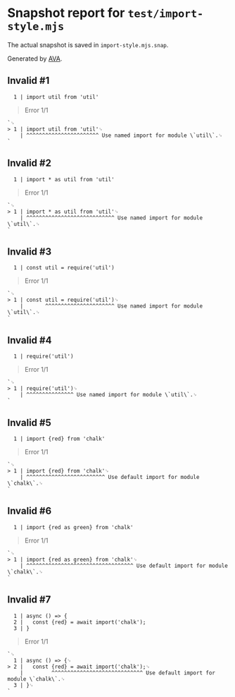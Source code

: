 # Snapshot report for `test/import-style.mjs`

The actual snapshot is saved in `import-style.mjs.snap`.

Generated by [AVA](https://avajs.dev).

## Invalid #1
      1 | import util from 'util'

> Error 1/1

    `␊
    > 1 | import util from 'util'␊
        | ^^^^^^^^^^^^^^^^^^^^^^^ Use named import for module \`util\`.␊
    `

## Invalid #2
      1 | import * as util from 'util'

> Error 1/1

    `␊
    > 1 | import * as util from 'util'␊
        | ^^^^^^^^^^^^^^^^^^^^^^^^^^^^ Use named import for module \`util\`.␊
    `

## Invalid #3
      1 | const util = require('util')

> Error 1/1

    `␊
    > 1 | const util = require('util')␊
        |       ^^^^^^^^^^^^^^^^^^^^^^ Use named import for module \`util\`.␊
    `

## Invalid #4
      1 | require('util')

> Error 1/1

    `␊
    > 1 | require('util')␊
        | ^^^^^^^^^^^^^^^ Use named import for module \`util\`.␊
    `

## Invalid #5
      1 | import {red} from 'chalk'

> Error 1/1

    `␊
    > 1 | import {red} from 'chalk'␊
        | ^^^^^^^^^^^^^^^^^^^^^^^^^ Use default import for module \`chalk\`.␊
    `

## Invalid #6
      1 | import {red as green} from 'chalk'

> Error 1/1

    `␊
    > 1 | import {red as green} from 'chalk'␊
        | ^^^^^^^^^^^^^^^^^^^^^^^^^^^^^^^^^^ Use default import for module \`chalk\`.␊
    `

## Invalid #7
      1 | async () => {
      2 | 	const {red} = await import('chalk');
      3 | }

> Error 1/1

    `␊
      1 | async () => {␊
    > 2 | 	const {red} = await import('chalk');␊
        | 	      ^^^^^^^^^^^^^^^^^^^^^^^^^^^^^ Use default import for module \`chalk\`.␊
      3 | }␊
    `
